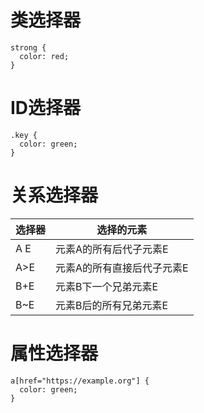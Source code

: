 # 类选择器
```
strong {
  color: red;
}
```

# ID选择器
```
.key {
  color: green;
}
```

# 关系选择器
|选择器 | 选择的元素|
|-|-|
|A E | 元素A的所有后代子元素E|
|A>E | 元素A的所有直接后代子元素E |
|B+E | 元素B下一个兄弟元素E |
|B~E | 元素B后的所有兄弟元素E |

# 属性选择器
```
a[href="https://example.org"] {
  color: green;
}
```

